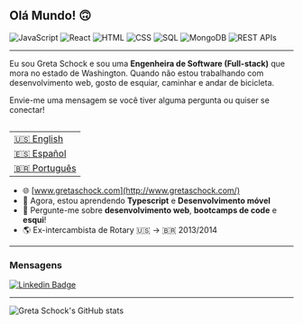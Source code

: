 ## Olá Mundo! 🙃

![JavaScript](https://img.shields.io/badge/JavaScript-525+_Horas-success)
![React](https://img.shields.io/badge/React-165+_Horas-9cf)
![HTML](https://img.shields.io/badge/HTML-40+_Horas-red)
![CSS](https://img.shields.io/badge/CSS-65+_Horas-blueviolet)
![SQL](https://img.shields.io/badge/SQL-30+_Horas-informational)
![MongoDB](https://img.shields.io/badge/MongoDB-10+_Horas-green)
![REST APIs](https://img.shields.io/badge/REST_APIs-20+_Horas-important)

---
Eu sou Greta Schock e sou uma **Engenheira de Software (Full-stack)** que mora no estado de Washington. Quando não estou trabalhando com desenvolvimento web, gosto de esquiar, caminhar e andar de bicicleta.

Envie-me uma mensagem se você tiver alguma pergunta ou quiser se conectar!

<table align="right">
 <tr><td><a href="README.md">🇺🇸 English</a></td></tr>
 <tr><td><a href="README_sp.md">🇪🇸 Español</a></td></tr>
 <tr><td><a href="README_pt.md">🇧🇷 Português</a></td></tr>
</table>

- 🌐 [www.gretaschock.com](http://www.gretaschock.com/)
- 🌱 Agora, estou aprendendo **Typescript** e **Desenvolvimento móvel**
- 💬 Pergunte-me sobre **desenvolvimento web**, **bootcamps de code** e **esqui**!
- 🌎 Ex-intercambista de Rotary 🇺🇸 → 🇧🇷 2013/2014


---
### Mensagens
[![Linkedin Badge](https://img.shields.io/badge/-Greta_Schock-blue?style=flat-square&logo=Linkedin&logoColor=white&link=https://www.linkedin.com/in/greta-schock/)](https://www.linkedin.com/in/greta-schock/)

---
![Greta Schock's GitHub stats](https://github-readme-stats.vercel.app/api?username=grsc0529&show_icons=true&theme=vue&count_private=true)
